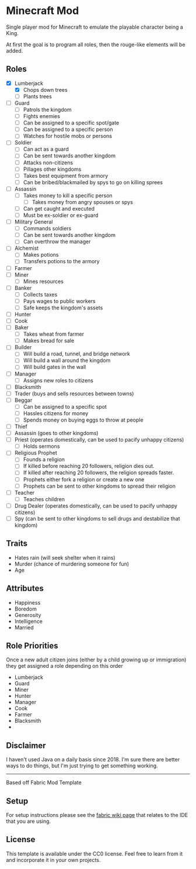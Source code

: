 # Minecraft Mod

Single player mod for Minecraft to emulate the playable character being a King.

At first the goal is to program all roles, then the rouge-like elements will be added.


## Roles

- [x] Lumberjack
  - [x] Chops down trees
  - [ ] Plants trees
- [ ] Guard
    - [ ] Patrols the kingdom
    - [ ] Fights enemies
    - [ ] Can be assigned to a specific spot/gate
    - [ ] Can be assigned to a specific person
    - [ ] Watches for hostile mobs or persons
- [ ] Soldier
  - [ ] Can act as a guard
  - [ ] Can be sent towards another kingdom
  - [ ] Attacks non-citizens
  - [ ] Pillages other kingdoms
  - [ ] Takes best equipment from armory
  - [ ] Can be bribed/blackmailed by spys to go on killing sprees
- [ ] Assassin
  - [ ] Takes money to kill a specific person
    - [ ] Takes money from angry spouses or spys
  - [ ] Can get caught and executed
  - [ ] Must be ex-soldier or ex-guard
- [ ] Military General
  - [ ] Commands soldiers
  - [ ] Can be sent towards another kingdom
  - [ ] Can overthrow the manager
- [ ] Alchemist
  - [ ] Makes potions
  - [ ] Transfers potions to the armory
- [ ] Farmer
- [ ] Miner
  - [ ] Mines resources
- [ ] Banker
  - [ ] Collects taxes
  - [ ] Pays wages to public workers
  - [ ] Safe keeps the kingdom's assets
- [ ] Hunter
- [ ] Cook
- [ ] Baker
  - [ ] Takes wheat from farmer
  - [ ] Makes bread for sale
- [ ] Builder
  - [ ] Will build a road, tunnel, and bridge network
  - [ ] Will build a wall around the kingdom
  - [ ] Will build gates in the wall
- [ ] Manager
  - [ ] Assigns new roles to citizens
- [ ] Blacksmith
- [ ] Trader (buys and sells resources between towns)
- [ ] Beggar
  - [ ] Can be assigned to a specific spot
  - [ ] Hassles citizens for money
  - [ ] Spends money on buying eggs to throw at people
- [ ] Thief
- [ ] Assassin (goes to other kingdoms)
- [ ] Priest (operates domestically, can be used to pacify unhappy citizens)
  - [ ] Holds sermons
- [ ] Religious Prophet
  - [ ] Founds a religion
  - [ ] If killed before reaching 20 followers, religion dies out.
  - [ ] If killed after reaching 20 followers, the religion spreads faster.
  - [ ] Prophets either fork a religion or create a new one
  - [ ] Prophets can be sent to other kingdoms to spread their religion
- [ ] Teacher
  - [ ] Teaches children
- [ ] Drug Dealer (operates domestically, can be used to pacify unhappy citizens)
- [ ] Spy (can be sent to other kingdoms to sell drugs and destabilize that kingdom)

## Traits

- Hates rain (will seek shelter when it rains)
- Murder (chance of murdering someone for fun)
- Age

## Attributes

- Happiness
- Boredom
- Generosity
- Intelligence
- Married

## Role Priorities

Once a new adult citizen joins (either by a child growing up or immigration) they
get assigned a role depending on this order

- Lumberjack
- Guard
- Miner
- Hunter
- Manager
- Cook
- Farmer
- Blacksmith
- 


## Disclaimer

I haven't used Java on a daily basis since 2018. 
I'm sure there are better ways to do things, but I'm just trying to get something working.

---

Based off Fabric Mod Template

## Setup

For setup instructions please see the [fabric wiki page](https://fabricmc.net/wiki/tutorial:setup) that relates to the IDE that you are using.

## License

This template is available under the CC0 license. Feel free to learn from it and incorporate it in your own projects.
